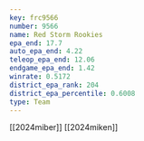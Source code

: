 ```yaml
---
key: frc9566
number: 9566
name: Red Storm Rookies
epa_end: 17.7
auto_epa_end: 4.22
teleop_epa_end: 12.06
endgame_epa_end: 1.42
winrate: 0.5172
district_epa_rank: 204
district_epa_percentile: 0.6008
type: Team
---
```

[[2024miber]]
[[2024miken]]
